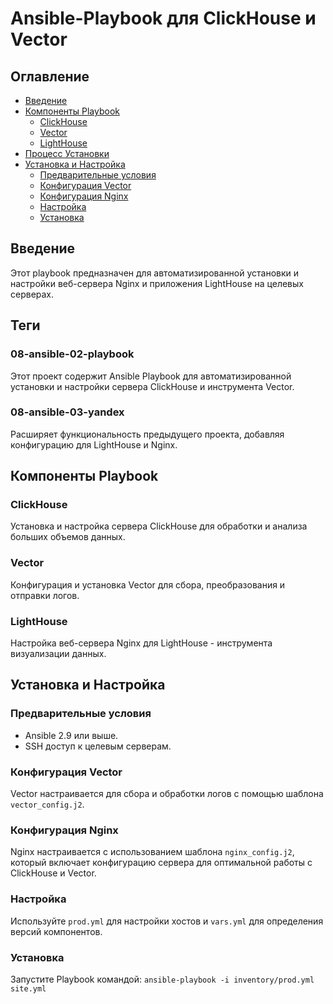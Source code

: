 # Ansible-Playbook для ClickHouse и Vector

## Оглавление
- [Введение](#введение)
- [Компоненты Playbook](#компоненты-playbook)
  - [ClickHouse](#clickhouse)
  - [Vector](#vector)
  - [LightHouse](#lighthouse)
- [Процесс Установки](#процесс-установки)
- [Установка и Настройка](#установка-и-настройка)
  - [Предварительные условия](#предварительные-условия)
  - [Конфигурация Vector](#конфигурация-vector)
  - [Конфигурация Nginx](#конфигурация-nginx)
  - [Настройка](#настройка)
  - [Установка](#установка)

## Введение
Этот playbook предназначен для автоматизированной установки и настройки веб-сервера Nginx и приложения LightHouse на целевых серверах.

## Теги
### 08-ansible-02-playbook
Этот проект содержит Ansible Playbook для автоматизированной установки и настройки сервера ClickHouse и инструмента Vector.
### 08-ansible-03-yandex
Расширяет функциональность предыдущего проекта, добавляя конфигурацию для LightHouse и Nginx.

## Компоненты Playbook
### ClickHouse
Установка и настройка сервера ClickHouse для обработки и анализа больших объемов данных.
### Vector
Конфигурация и установка Vector для сбора, преобразования и отправки логов.
### LightHouse
Настройка веб-сервера Nginx для LightHouse - инструмента визуализации данных.

## Установка и Настройка
### Предварительные условия
- Ansible 2.9 или выше.
- SSH доступ к целевым серверам.
### Конфигурация Vector
Vector настраивается для сбора и обработки логов с помощью шаблона `vector_config.j2`.
### Конфигурация Nginx
Nginx настраивается с использованием шаблона `nginx_config.j2`, который включает конфигурацию сервера для оптимальной работы с ClickHouse и Vector.
### Настройка
Используйте `prod.yml` для настройки хостов и `vars.yml` для определения версий компонентов.
### Установка
Запустите Playbook командой: `ansible-playbook -i inventory/prod.yml site.yml`
